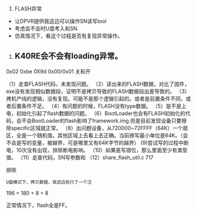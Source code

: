 1. FLASH异常
- 让DPVR提供我这边可以操作SN读写tool
- 考虑会不会时U盘考入和SN.
- 仿真情况下，看这个过程是否有复现异常操作。
  
1. K40RE会不会有loading异常。
   - 

0x02 0xbe 0X9d 0x00/0x01 关和开

（1）走查FLASH代码，未发现问题。
（2）读出来的FLASH数据，对比了固件，exe没有发现相似数据段，证明不是拷贝导致的FLASH数据段出差导致的。
（3）拷机产线的逻辑，没有复现。可能不是那个逻辑引起的。或者是前置条件不同，或者后置条件不足。
（4）有问题的时候，FLASH没有type数据。
（5）是不是上电，初始化引起了flash数据的问题。
（6）BootLoader也会有FLASH初始化的代码，会不会BootLoader的flash影响了framework.img.但是目前发现设备只要擦除specific区域就正常。
（8）出问题设备，从720000~72FFFF（64K）一个扇区，全是一个随机值。其他区域上去看上去正确。当前擦写最小单位是64K。（会不会是写的变量，被越界，可是哪里又有64K字节的越界）
(9)尝试写的过程中断电，10次没有出现，排除断电影响。
（10）如果是写错位，那么里面至少有类型值。
（11）走查代码，SN写参数和
（12）share_flash_util.c 717

排除

    U盘模式下，拷贝数据，我这边执行了一个汪



196 = 180 + 8 + 8

正常情况下，flash全是FF。
